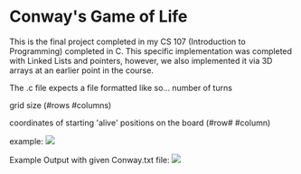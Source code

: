 # Conway's Game of Life

This is the final project completed in my CS 107 (Introduction to Programming) completed in C.
This specific implementation was completed with Linked Lists and pointers, however, we also implemented it via 3D arrays at an earlier point in the course.

The .c file expects a file formatted like so...
number of turns

grid size (#rows #columns)

coordinates of starting 'alive' positions on the board (#row# #column)

example: 
![](https://i.imgur.com/FAS1lz1.png)

Example Output with given Conway.txt file:
![](https://i.imgur.com/FIgFDPq.png)
